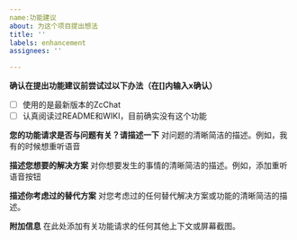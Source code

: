 ```yaml
---
name:功能建议
about: 为这个项目提出想法
title: ''
labels: enhancement
assignees: ''

---
```


**确认在提出功能建议前尝试过以下办法（在[]内输入x确认）**

- [ ] 使用的是最新版本的ZcChat
- [ ] 认真阅读过README和WIKI，目前确实没有这个功能

**您的功能请求是否与问题有关？请描述一下**
对问题的清晰简洁的描述。例如，我有的时候想重听语音

**描述您想要的解决方案**
对你想要发生的事情的清晰简洁的描述。例如，添加重听语音按钮

**描述你考虑过的替代方案**
对您考虑过的任何替代解决方案或功能的清晰简洁的描述。

**附加信息**
在此处添加有关功能请求的任何其他上下文或屏幕截图。
